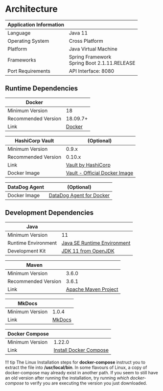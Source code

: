 # Architecture

|  Application Information |  |
| --- | --- |
|  Language   | Java 11 |
| Operating System | Cross Platform |
| Platform | Java Virtual Machine |
| Frameworks | Spring Framework <br/> Spring Boot 2.1.11.RELEASE |
| Port Requirements | API Interface: 8080  |


## Runtime Dependencies  
| Docker | |
| --- | --- |
| Minimum Version | 18 |
| Recommended Version | 18.09.7+ |
| Link | [Docker] |

| HashiCorp Vault | (Optional) |
| --- | --- |
| Minimum Version | 0.9.x |
| Recommended Version | 0.10.x |
| Link | [Vault by HashiCorp] |
| Docker Image | [Vault - Official Docker Image] |

| DataDog Agent | (Optional) |
| --- | --- |
| Docker Image | [DataDog Agent for Docker] |

## Development Dependencies
| Java | |
| --- | --- |
| Minimum Version | 11 |
| Runtime Environment | [Java SE Runtime Environment] |
| Development Kit | [JDK 11 from OpenJDK] |

| Maven | |
| --- | --- |
| Minimum Version | 3.6.0 |
| Recommended Version | 3.6.1 |
| Link | [Apache Maven Project] |

| MkDocs | |
| --- | --- |
| Minimum Version | 1.0.4 |
| Link | [MkDocs] |

| Docker Compose | |
| --- | --- |
| Minimum Version | 1.22.0 |
| Link | [Install Docker Compose] |

!!! tip
    The Linux Installation steps for **docker-compose** instruct you to extract the file into **/usr/local/bin**. In some flavours of Linux, a copy of docker-compose may already exist in another path. If you seem to still have an old version after running the installation, try running *which docker-compose* to verify you are executing the version you just downloaded.

[Java SE Runtime Environment]: https://www.oracle.com/technetwork/java/javase/downloads/jdk11-downloads-5066655.html
[JDK 11 from OpenJDK]: https://openjdk.java.net/projects/jdk/11/
[Vault by HashiCorp]: https://www.vaultproject.io/
[Apache Maven Project]: https://maven.apache.org
[Vault - Official Docker Image]: https://hub.docker.com/_/vault
[Docker]: https://www.docker.com/
[DataDog Agent for Docker]: https://docs.datadoghq.com/agent/docker/?tab=standard
[Install Docker Compose]: https://docs.docker.com/compose/install/
[MkDocs]: https://www.mkdocs.org/